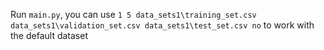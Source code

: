 Run `main.py`, you can use
`1 5 data_sets1\training_set.csv data_sets1\validation_set.csv data_sets1\test_set.csv no`
to work with the default dataset